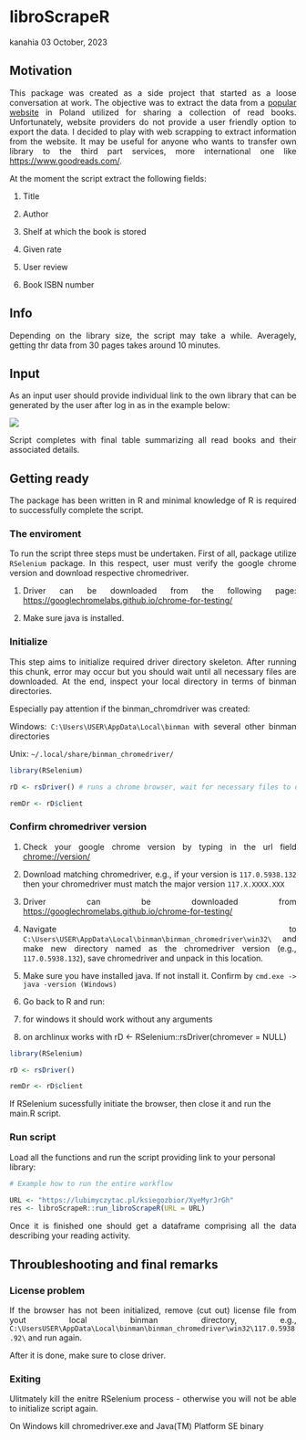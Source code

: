 libroScrapeR
================
kanahia
03 October, 2023

## Motivation

<div align="justify">

This package was created as a side project that started as a loose
conversation at work. The objective was to extract the data from a
[popular website](https://lubimyczytac.pl) in Poland utilized for
sharing a collection of read books. Unfortunately, website providers do
not provide a user friendly option to export the data. I decided to play
with web scrapping to extract information from the website. It may be
useful for anyone who wants to transfer own library to the third part
services, more international one like <https://www.goodreads.com/>.

</div>

At the moment the script extract the following fields:

1.  Title

2.  Author

3.  Shelf at which the book is stored

4.  Given rate

5.  User review

6.  Book ISBN number

## Info

<div align="justify">

Depending on the library size, the script may take a while. Averagely,
getting thr data from 30 pages takes around 10 minutes.

</div>

## Input

<div align="justify">

As an input user should provide individual link to the own library that
can be generated by the user after log in as in the example below:

![](https://github.com/kanahia/libroScrapeR/assets/49271254/63b54e86-7595-4b0d-9c62-ef6572e70f02)

Script completes with final table summarizing all read books and their
associated details.

</div>

## Getting ready

<div align="justify">

The package has been written in R and minimal knowledge of R is required
to successfully complete the script.

</div>

### The enviroment

<div align="justify">

To run the script three steps must be undertaken. First of all, package
utilize `RSelenium` package. In this respect, user must verify the
google chrome version and download respective chromedriver.

1.  Driver can be downloaded from the following page:
    <https://googlechromelabs.github.io/chrome-for-testing/>

2.  Make sure java is installed.

</div>

### Initialize

<div align="justify">

This step aims to initialize required driver directory skeleton. After
running this chunk, error may occur but you should wait until all
necessary files are downloaded. At the end, inspect your local directory
in terms of binman directories.

Especially pay attention if the binman_chromdriver was created:

Windows: `C:\Users\USER\AppData\Local\binman` with several other binman
directories

Unix: `~/.local/share/binman_chromedriver/`

</div>

``` r
library(RSelenium)

rD <- rsDriver() # runs a chrome browser, wait for necessary files to download # must be null on windows!

remDr <- rD$client
```

### Confirm chromedriver version

<div align="justify">

1.  Check your google chrome version by typing in the url field
    <chrome://version/>

2.  Download matching chromedriver, e.g., if your version is
    `117.0.5938.132` then your chromedriver must match the major version
    `117.X.XXXX.XXX`

3.  Driver can be downloaded from
    <https://googlechromelabs.github.io/chrome-for-testing/>

4.  Navigate to
    `C:\Users\USER\AppData\Local\binman\binman_chromedriver\win32\` and
    make new directory named as the chromedriver version (e.g.,
    `117.0.5938.132`), save chromedriver and unpack in this location.

5.  Make sure you have installed java. If not install it. Confirm by
    `cmd.exe -> java -version (Windows)`

6.  Go back to R and run:

7.  for windows it should work without any arguments

8.  on archlinux works with rD \<- RSelenium::rsDriver(chromever = NULL)

</div>

``` r
library(RSelenium)

rD <- rsDriver()

remDr <- rD$client 
```

If RSelenium sucessfully initiate the browser, then close it and run the
main.R script.

### Run script

Load all the functions and run the script providing link to your
personal library:

``` r
# Example how to run the entire workflow

URL <- "https://lubimyczytac.pl/ksiegozbior/XyeMyrJrGh"
res <- libroScrapeR::run_libroScrapeR(URL = URL)
```

<div align="justify">

Once it is finished one should get a dataframe comprising all the data
describing your reading activity.

</div>

## Throubleshooting and final remarks

### License problem

<div align="justify">

If the browser has not been initialized, remove (cut out) license file
from yout local binman directory, e.g.,
`C:\UsersUSER\AppData\Local\binman\binman_chromedriver\win32\117.0.5938.92\`
and run again.

After it is done, make sure to close driver.

</div>

### Exiting

<div align="justify">

Ulitmately kill the enitre RSelenium process - otherwise you will not be
able to initialize script again.

On Windows kill chromedriver.exe and Java(TM) Platform SE binary

</div>
